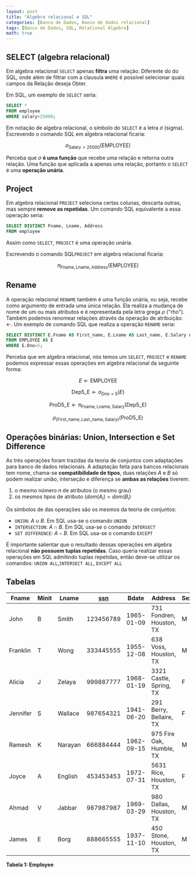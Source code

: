 ```yaml
---
layout: post
title: "Algebra relacional e SQL"
categories: [Banco de Dados, Banco de dados relacional]
tags: [Banco de Dados, SQL, Relational Algebra]
math: true
---
```


## SELECT (algebra relacional)

Em algebra relacional `SELECT` apenas **filtra** uma relação. Diferente do do SQL,
onde além de filtrar com a clausula `WHERE` é possível selecionar quais campos da
Relação deseja Obter.

Em SQL, um exemplo de `SELECT` seria:

```sql
SELECT *
FROM employee
WHERE salary>25000;
```

Em notação de algebra relacional, o símbolo do `SELECT` é a letra $\sigma$ (sigma).
Escrevendo o comando SQL em algebra relacional ficaria:

$$
\sigma_{\text{Salary}>25000}(\text{EMPLOYEE})
$$

Perceba que $\sigma$ **é uma função** que recebe uma relação e retorna outra relação.
Uma função que aplicada a apenas uma relação, portanto o `SELECT` é uma **operação unária**.

## Project

Em algebra relacional `PROJECT` seleciona certas colunas, descarta outras, mas sempre **remove as repetidas**. Um comando
SQL equivalente a essa operação seria:

```sql
SELECT DISTINCT Fname, Lname, Address
FROM employee
```

Assim como `SELECT`, `PROJECT` é uma operação unária.

Escrevendo o comando SQL`PROJECT` em algebra relacional ficaria:

$$
\pi_{\text{Fname},\text{Lname},\text{Address}}(\text{EMPLOYEE})
$$

## Rename

A operação relacional `RENAME` também é uma função unária, ou seja, recebe como argumento de entrada uma única relação.
Ela realiza a mudança de nome de um ou mais atributos e é representada pela letra grega $\rho$ ("rho"). Também podemos
renomear relações através da operação de atribuição: $\leftarrow$.
Um exemplo de comando SQL que realiza a operação `RENAME` seria:

```sql
SELECT DISTINCT E.Fname AS First_name, E.Lname AS Last_name, E.Salary AS Salary
FROM EMPLOYEE AS E
WHERE E.Dno=5;
```
Perceba que em algebra relacional, nós temos um `SELECT`, `PROJECT` e `RENAME` podemos expressar essas operações 
em algebra relacional da seguinte forma:

$$
E \leftarrow \text{EMPLOYEE}
$$

$$
\text{Dep5_E}  \leftarrow  \sigma_{\text{Dno}=5}(E)
$$

$$
 \text{ProD5_E}  \leftarrow \pi_{\text{Fname},\text{Lname},\text{Salary}}(\text{Dep5_E})
$$

$$
 \rho_{(\text{First_name},\text{Last_name},\text{Salary})}(\text{ProD5_E})
$$

## Operações binárias: Union, Intersection e Set Difference

As trés operações foram trazidas da teoria de conjuntos com adaptações para banco de dados relacionais.
A adaptação feita para bancos relacionais tem nome, chama-se **compatibilidade de tipos**, duas relações
$A$ e $B$ só podem realizar união, interseção e diferença  se **ambas as relações** tiverem:
1. o mesmo número $n$ de atributos (o mesmo grau)
2. os mesmos tipos de atributo ($dom(A_i) = dom(B_i)$

Os símbolos de das operações são os mesmos da teoria de conjuntos:

- `UNION`: $A \cup B$. Em SQL usa-se o comando `UNION`
- `INTERSECTION`: $A \cap B$. Em SQL usa-se o comando `INTERSECT`
- `SET DIFFERENCE`: $A - B$. Em SQL usa-se o comando `EXCEPT`

É importante salientar que o resultado dessas operações em algebra relacional **não possuem tuplas repetidas**.
Caso queria realizar essas operações em SQL admitindo tuplas repetidas, então deve-se utilizar os comandos:
`UNION ALL`,`INTERSECT ALL`, `EXCEPT ALL`


## Tabelas

| Fname    | Minit | Lname   | <u>ssn</u> | Bdate      | Address                  | Sex | Salary | Super_ssn  | Dino |
| -------- | ----- | ------- | ---------- | ---------- | ------------------------ | --- | ------ | ---------- | ---- |
| John     | B     | Smith   | 123456789  | 1965-01-09 | 731 Fondren, Houston, TX | M   | 30000  | 333445555  | 5    |
| Franklin | T     | Wong    | 333445555  | 1955-12-08 | 638 Voss, Houston, TX    | M   | 40000  | 888665555  | 5    |
| Alicia   | J     | Zelaya  | 999887777  | 1968-01-19 | 3321 Castle, Spring, TX  | F   | 25000  | 9876543214 | 4    |
| Jennifer | S     | Wallace | 987654321  | 1941-06-20 | 291 Berry, Bellaire, TX  | F   | 43000  | 888665555  | 4    |
| Ramesh   | K     | Narayan | 666884444  | 1962-09-15 | 975 Fire Oak, Humble, TX | M   | 38000  | 333445555  | 5    |
| Joyce    | A     | English | 453453453  | 1972-07-31 | 5631 Rice, Houston, TX   | F   | 25000  | 333445555  | 5    |
| Ahmad    | V     | Jabbar  | 987987987  | 1969-03-29 | 980 Dallas, Houston, TX  | M   | 25000  | 987654321  | 4    |
| James    | E     | Borg    | 888665555  | 1937-11-10 | 450 Stone, Houston, TX   | M   | 55000  | NULL       | 1    |

**Tabela 1: Employee**
